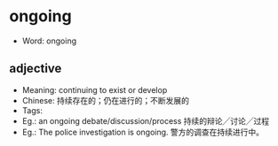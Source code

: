 # ongoing

- Word: ongoing

## adjective

- Meaning: continuing to exist or develop
- Chinese: 持续存在的；仍在进行的；不断发展的
- Tags: 
- Eg.: an ongoing debate/discussion/process 持续的辩论╱讨论╱过程
- Eg.: The police investigation is ongoing. 警方的调查在持续进行中。

